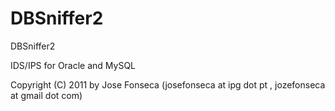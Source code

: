 DBSniffer2
==========

DBSniffer2

IDS/IPS for Oracle and MySQL

Copyright (C) 2011 by Jose Fonseca (josefonseca at ipg dot pt , jozefonseca at gmail dot com)
